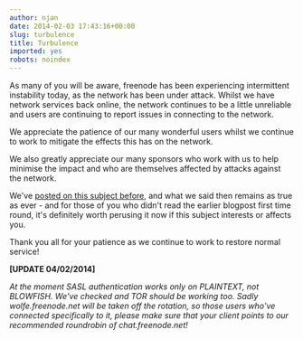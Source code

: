 ```yaml
---
author: njan
date: 2014-02-03 17:43:16+00:00
slug: turbulence
title: Turbulence
imported: yes
robots: noindex
---
```

As many of you will be aware, freenode has been experiencing intermittent instability today, as the network has been under attack. Whilst we have network services back online, the network continues to be a little unreliable and users are continuing to report issues in connecting to the network.

We appreciate the patience of our many wonderful users whilst we continue to work to mitigate the effects this has on the network.

We also greatly appreciate our many sponsors who work with us to help minimise the impact and who are themselves affected by attacks against the network.

We've [posted on this subject before](http://blog.freenode.net/2013/05/the-good-the-bad-and-the-ugly/), and what we said then remains as true as ever - and for those of you who didn't read the earlier blogpost first time round, it's definitely worth perusing it now if this subject interests or affects you.

Thank you all for your patience as we continue to work to restore normal service!

**[UPDATE 04/02/2014]**

_At the moment SASL authentication works only on PLAINTEXT, *not* BLOWFISH. We've checked and TOR should be working too. Sadly wolfe.freenode.net will be taken off the rotation, so those users who've connected specifically to it, please make sure that your client points to our recommended roundrobin of chat.freenode.net!_
